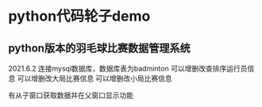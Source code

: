 # python代码轮子demo

## python版本的羽毛球比赛数据管理系统
2021.6.2
连接mysql数据库，数据库表为badminton
可以增删改查排序运行员信息
可以增删改大局比赛信息
可以增删改小局比赛信息

有从子窗口获取数据并在父窗口显示功能